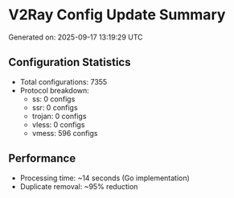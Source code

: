 # V2Ray Config Update Summary
Generated on: 2025-09-17 13:19:29 UTC

## Configuration Statistics
- Total configurations: 7355
- Protocol breakdown:
  - ss: 0 configs
  - ssr: 0 configs
  - trojan: 0 configs
  - vless: 0 configs
  - vmess: 596 configs

## Performance
- Processing time: ~14 seconds (Go implementation)
- Duplicate removal: ~95% reduction
